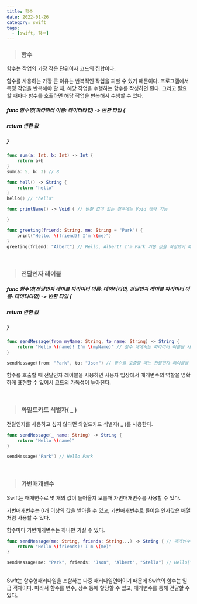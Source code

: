 ```yaml
---
title: 함수
date: 2022-01-26
category: swift
tags:
  - [swift, 함수]
---
```



> ### 함수

함수는 작업의 가장 작은 단위이자 코드의 집합이다.

함수를 사용하는 가장 큰 이유는 반복적인 작업을 피할 수 있기 때문이다. 프로그램에서 특정 작업을 반복해야 할 때, 해당 작업을 수행하는 함수를 작성하면 된다. 그리고 필요할 때마다 함수를 호출하면 해당 작업을 반복해서 수행할 수 있다.
<br>

##### func 함수명(파라미터 이름: 데이터타입) -> 반환 타입 {
#####  return 반환 값
#####  }


```swift
func sum(a: Int, b: Int) -> Int {
    return a+b
}
sum(a: 5, b: 3) // 8

func hell() -> String {
    return "hello"
}
hello() // "hello"

func printName() -> Void { // 반환 값이 없는 경우에는 Void 생략 가능

}

func greeting(friend: String, me: String = "Park") {
    print("Hello, \(friend)! I'm \(me)")
}
greeting(friend: "Albert") // Hello, Albert! I'm Park 기본 값을 저장했기 때문에 me를 생략했을 때 저장된 값이 출력됨. 
```

<br>

> ### 전달인자 레이블

##### func 함수명(전달인자 레이블 파라미터 이름: 데이터타입, 전달인자 레이블 파라미터 이름: 데이터타입) -> 반환 타입 {
##### return 반환 값
##### }

``` swift
func sendMessage(from myName: String, to name: String) -> String {
    return "Hello \(name)! I'm \(myName)" // 함수 내에서는 파라미터 이름을 사용
}

sendMessage(from: "Park", to: "Json") // 함수를 호출할 때는 전달인자 레이블을 사용
```
함수를 호출할 때 전달인자 레이블을 사용하면 사용자 입장에서 매개변수의 역할을 명확하게 표현할 수 있어서 코드의 가독성이 높아진다.

<br>

> ### 와일드카드 식별자( _ )
전달인자를 사용하고 싶지 않다면 와일드카드 식별자( _ )를 사용한다.

``` swift
func sendMessage(_ name: String) -> String {
    return "Hello \(name)"
}

sendMessage("Park") // Hello Park
```
<br>

> ### 가변매개변수

Swift는 매개변수로 몇 개의 값이 들어올지 모를때 가변매개변수를 사용할 수 있다.

가변매개변수는 0개 이상의 값을 받아올 수 있고, 가변매개변수로 들어온 인자값은 배열처럼 사용할 수 있다.

함수마다 가변매개변수는 하나만 가질 수 있다.

``` swift
func sendMessage(me: String, friends: String...) -> String { // 매개변수 데이터타입 뒤에 ...을 붙여준다.
    return "Hello \(friends)! I'm \(me)"
}

sendMessage(me: "Park", friends: "Json", "Albert", "Stella") // Hello["Json", "Albert", "Stella"]! I'm Park
```
<br>
Swft는 함수형패러다임을 포함하는 다중 패러다임언어이기 때문에 Swift의 함수는 일급 객체이다. 따라서 함수를 변수, 상수 등에 할당할 수 있고, 매개변수를 통해 전달할 수 있다.
